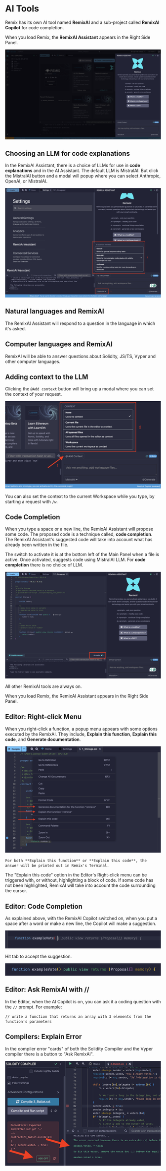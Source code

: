 # AI Tools

Remix has its own AI tool named **RemixAI** and a sub-project called **RemixAI Copilot** for code completion. 

When you load Remix, the **RemixAI Assistant** appears in the Right Side Panel.

![RemixAI Assistant Right Side Panel.](images/ai/remixai-right-panel.png)

<!-- // David put the info about the minimize button here from Release 0.71

The section below in comments should be links to anchors below in this doc.
// RemixAI is also integrated into other parts of the tool including:

// - **Explain contract** button at the bottom of the Editor when a .sol file is active
// - **Explain compiler error** button when an error is thrown in the Solidity Compiler
// - **Right-click menu options** in the Editor
// - **Code requests in the Editor** by prepending an AI code request in a file with a double slash (//)
-->

## Choosing an LLM for code explanations

In the RemixAI Assistant, there is a choice of LLMs for use in **code explanations** and in the AI Assistant. The default LLM is MistralAI. But click the MistralAI button and a modal will popup where you can select Anthropic, OpenAI, or MistralAI.

![RemixAI LLM dropdown menu.](images/ai/llm-dropdown.png)

## Natural languages and RemixAI
The RemixAI Assistant will respond to a question in the language in which it's asked.

## Computer languages and RemixAI
RemixAI will be able to answer questions about Solidity, JS/TS, Vyper and other computer languages.

## Adding context to the LLM

Clicking the `@Add context` button will bring up a modal where you can set the context of your request.

![RemixAI add context flow.](images/ai/remixai-add-context.png)

You can also set the context to the current Workspace while you type, by starting a request with `/w`.

## Code Completion

When you type a space or a new line, the RemixAI Assistant will propose some code. The proposed code is a technique called, **code completion**. The RemixAI Assistant's suggested code will take into account what has already been written in the file.

The switch to activate it is at the bottom left of the Main Panel when a file is active. Once activated, suggests code using MistralAI LLM.  For **code completion** there is no choice of LLM.

![Remix AI Copilot button.](images/ai/a-ai-switch.png)

All other RemixAI tools are always on.

When you load Remix, the RemixAI Assistant appears in the Right Side Panel.

## Editor: Right-click Menu

When you right-click a function, a popup menu appears with some options executed by the RemixAI. They include, **Explain this function**, **Explain this code**, and **Generate documentation**.

![Remix AI right click menu.](images/ai/a-ai-editor-popup-menu.png)

```{note}
For both **Explain this function** or **Explain this code**, the answer will be printed out in Remix's Terminal.
```

The "Explain this code" option in the Editor's Right-click menu can be triggered with, or without, highlighting a block of code. If some code has not been highlighted, RemixAI will take into account the code surrounding the cursor.

## Editor: Code Completion

As explained above, with the RemixAI Copilot switched on, when you put a space after a word or make a new line, the Copilot will make a suggestion.

![RemixAI completion proposal.](images/ai/a-ai-completion-proposal.png)

Hit tab to accept the suggestion.

![RemixAI accepted completion.](images/ai/a-ai-completion-accepted.png)

## Editor: Ask RemixAI with //

In the Editor, when the AI Copilot is on, you can ask it a coding question with the `//` prompt.
For example:

```text
// write a function that returns an array with 3 elements from the function's parameters
```

## Compilers: Explain Error

In the compiler error "cards" of both the Solidity Compiler and the Vyper compiler there is a button to "Ask RemixAI".

![Compiler Explain Error](images/ai/a-ai-solcomp1.png)
